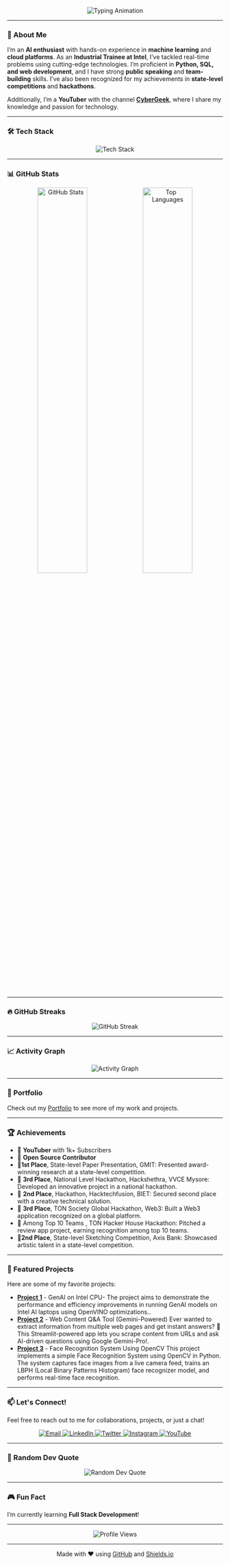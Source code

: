 <p align="center">
  <img src="https://readme-typing-svg.demolab.com?font=Fira+Code&weight=600&size=30&duration=4000&pause=1000&color=00FF00&center=true&vCenter=true&width=600&height=80&lines=Hey+👋%2C+I'm+Farhan+Khan;AI+%7C+Full Stack+%7C+Data;Let's+build+something+awesome!" alt="Typing Animation" />
</p>

---

### 🚀 About Me  
I’m an **AI enthusiast** with hands-on experience in **machine learning** and **cloud platforms**. As an **Industrial Trainee at Intel**, I’ve tackled real-time problems using cutting-edge technologies. I’m proficient in **Python, SQL, and web development**, and I have strong **public speaking** and **team-building** skills. I’ve also been recognized for my achievements in **state-level competitions** and **hackathons**.  

Additionally, I’m a **YouTuber** with the channel **[CyberGeek](https://www.youtube.com/user/@cybergeek4865)**, where I share my knowledge and passion for technology.  

---


### 🛠️ Tech Stack  
<div align="center">
  <img src="https://skillicons.dev/icons?i=python,js,react,nodejs,html,css,tailwind,bootstrap,flask,express,mongodb,excel,jdbc,opencv,mysql,postgres,aws,gcp,docker,kubernetes,git,github,linux,vscode,tensorflow,keras,opencv,android,firebase,wordpress&perline=9" alt="Tech Stack" />
</div>



---

### 📊 GitHub Stats  
<div align="center">
  <img src="https://github-readme-stats.vercel.app/api?username=Farhankhankundur&show_icons=true&count_private=true&hide_border=true&theme=radical" alt="GitHub Stats" width="48%" />
  <img src="https://github-readme-stats.vercel.app/api/top-langs/?username=Farhankhankundur&hide_border=true&layout=compact&theme=radical" alt="Top Languages" width="48%" />
</div>

---

### 🔥 GitHub Streaks  
<div align="center">
  <img src="https://streak-stats.demolab.com/?user=Farhankhankundur&theme=radical" alt="GitHub Streak" />
</div>

---

### 📈 Activity Graph  
<div align="center">
  <img src="https://github-readme-activity-graph.vercel.app/graph?username=Farhankhankundur&theme=react-dark&bg_color=1a1a1a&hide_border=true&area=true" alt="Activity Graph" />
</div>


-------


### 📝 Portfolio  
Check out my [Portfolio](https://farhankhankundur.github.io/) to see more of my work and projects.  

---

### 🏆 Achievements   
- 🎥 **YouTuber** with 1k+ Subscribers  
- 🌟 **Open Source Contributor**
- 🥇**1st Place**, State-level Paper Presentation, GMIT: Presented award-winning research at a state-level competition.
- 🥈 **3rd Place**, National Level Hackathon, Hackshethra, VVCE Mysore: Developed an innovative project in a
national hackathon.
- 🥈 **2nd Place**, Hackathon, Hacktechfusion, BIET: Secured second place with a creative technical solution.
- 🥇 **3rd Place**, TON Society Global Hackathon, Web3: Built a Web3 application recognized on a global platform.
- 🥈 Among Top 10 Teams , TON Hacker House Hackathon: Pitched a review app project, earning recognition among
top 10 teams.
- 🥇**2nd Place**, State-level Sketching Competition, Axis Bank: Showcased artistic talent in a state-level competition. 

---

### 📌 Featured Projects  
Here are some of my favorite projects:  

- **[Project 1](https://github.com/Farhankhankundur/Intel-unnati)** - GenAI on Intel CPU- The project aims to demonstrate the performance and efficiency improvements in running GenAI models on Intel AI laptops using OpenVINO optimizations..  
- **[Project 2](https://github.com/Farhankhankundur/Web-Content-Q-A-Tool-Gemini-Powered-)** - Web Content Q&A Tool (Gemini-Powered) Ever wanted to extract information from multiple web pages and get instant answers? 🚀 This Streamlit-powered app lets you scrape content from URLs and ask AI-driven questions using Google Gemini-Pro!.  
- **[Project 3](https://github.com/Farhankhankundur/Face_recognition)** - Face Recognition System Using OpenCV This project implements a simple Face Recognition System using OpenCV in Python. The system captures face images from a live camera feed, trains an LBPH (Local Binary Patterns Histogram) face recognizer model, and performs real-time face recognition.



---

### 📫 Let's Connect!  
Feel free to reach out to me for collaborations, projects, or just a chat!  

<div align="center">
  <a href="mailto:your-email@example.com">
    <img src="https://img.shields.io/badge/Email-D14836?style=for-the-badge&logo=gmail&logoColor=white" alt="Email" />
  </a>
  <a href="https://linkedin.com/in/farhankhankundur">
    <img src="https://img.shields.io/badge/LinkedIn-0077B5?style=for-the-badge&logo=linkedin&logoColor=white" alt="LinkedIn" />
  </a>
  <a href="https://twitter.com/FarhanKhank18">
    <img src="https://img.shields.io/badge/Twitter-1DA1F2?style=for-the-badge&logo=twitter&logoColor=white" alt="Twitter" />
  </a>
  <a href="https://instagram.com/farhan__khan__51">
    <img src="https://img.shields.io/badge/Instagram-E4405F?style=for-the-badge&logo=instagram&logoColor=white" alt="Instagram" />
  </a>
  <a href="https://www.youtube.com/user/@cybergeek4865">
    <img src="https://img.shields.io/badge/YouTube-FF0000?style=for-the-badge&logo=youtube&logoColor=white" alt="YouTube" />
  </a>
</div>

---


### 🎨 Random Dev Quote  
<div align="center">
  <img src="https://quotes-github-readme.vercel.app/api?type=horizontal&theme=radical" alt="Random Dev Quote" />
</div>

---

### 🎮 Fun Fact  
I’m currently learning **Full Stack Development**!  

---

<div align="center">
  <img src="https://komarev.com/ghpvc/?username=Farhankhankundur&style=flat-square&color=blue" alt="Profile Views" />
</div>

---

<div align="center">
  Made with ❤️ using <a href="https://github.com/Farhankhankundur">GitHub</a> and <a href="https://shields.io/">Shields.io</a>
</div>
